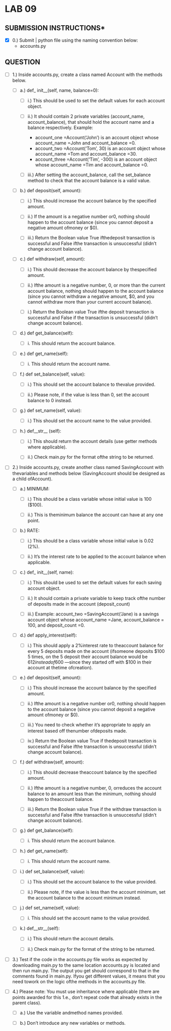 # **LAB 09**


## **SUBMISSION INSTRUCTIONS***

- [x] 0.) Submit | python file using the naming convention below:
	* accounts.py


## **QUESTION**

- [ ] 1.) Inside accounts.py, create a class named Account with the methods below.

	- [ ] a.) def_ init__(self, name, balance=0):

		- [ ] i.) This should be used to set the default values for each account object.

		- [ ] ii.) It should contain 2 private variables (account_name, account_balance), that should hold the account name and a balance respectively. Example:
			* account_one =Account(‘John’) is an account object whose account_name =John and account_balance =0.
			* account_two =Account(‘Tom’, 30) is an account object whose account_name =Tom and account_balance =30.
			* account_three =Account(‘Tim’, -300) is an account object whose account_name =Tim and account_balance =0.

		- [ ] iii.) After setting the account_balance, call the set_balance method to check that the account balance is a valid value.

	- [ ] b.) def deposit(self, amount):

		- [ ] i.) This should increase the account balance by the specified amount.

		- [ ] ii.) If the amount is a negative number or0, nothing should happen to the account balance (since you cannot deposit a negative amount ofmoney or $0).

		- [ ] iii.) Return the Boolean value True ifthedeposit transaction is successful and False ifthe transaction is unsuccessful (didn’t change account balance).

	- [ ] c.) def withdraw(self, amount):

		- [ ] i.) This should decrease the account balance by thespecified amount.

		- [ ] ii.) Ifthe amount is a negative number, 0, or more than the current account balance, nothing should happen to the account balance (since you cannot withdraw a negative amount, $0, and you cannot withdraw more than your current account balance).

		- [ ] i.) Return the Boolean value True ifthe deposit transaction is successful and False if the transaction is unsuccessful (didn’t change account balance).

	- [ ] d.) def get_balance(self):

		- [ ] i. This should return the account balance.

	- [ ] e.) def get_name(self):

		- [ ] i. This should return the account name.

	- [ ] f.) def set_balance(self, value):

		- [ ] i.) This should set the account balance to thevalue provided.

		- [ ] ii.) Please note, if the value is less than 0, set the account balance to 0 instead.

	- [ ] g.) def set_name(self, value):

		- [ ] i.) This should set the account name to the value provided.
 
	- [ ] h.) def__str__ (self):

		- [ ] i.) This should return the account details (use getter methods where applicable).

		- [ ] ii.) Check main.py for the format ofthe string to be returned. 


- [ ] 2.) Inside accounts.py, create another class named SavingAccount with thevariables and methods below (SavingAccount should be designed as a child ofAccount).

	- [ ] a.) MINIMUM:

		- [ ] i.) This should be a class variable whose initial value is 100 ($100).

		- [ ] ii.) This is theminimum balance the account can have at any one point.

	- [ ] b.) RATE:

		- [ ] i.) This should be a class variable whose initial value is 0.02 (2%).

		- [ ] ii.) It’s the interest rate to be applied to the account balance when applicable.

	- [ ] c.) def_ init__(self, name):

		- [ ] i.) This should be used to set the default values for each saving account object.

		- [ ] ii.) It should contain a private variable to keep track ofthe number of deposits made in the account (deposit_count)

		- [ ] iii.) Example: account_two =SavingAccount(‘Jane) is a savings account object whose account_name =Jane, account_balance = 100, and deposit_count =0.

	- [ ] d.) def apply_interest(self):

		- [ ] i.) This should apply a 2%interest rate to theaccount balance for every 5 deposits made on the account (ifsomeone deposits $100 5 times, on the 5 deposit their account balance would be $612 instead of$600 —since they started off with $100 in their account at thetime ofcreation).

	- [ ] e.) def deposit(self, amount):

		- [ ] i.) This should increase the account balance by the specified amount.

		- [ ] ii.) Ifthe amount is a negative number or0, nothing should happen to the account balance (since you cannot deposit a negative amount ofmoney or $0).

		- [ ] iii.) You need to check whether it’s appropriate to apply an interest based off thenumber ofdeposits made.

		- [ ] iv.) Return the Boolean value True if thedeposit transaction is successful and False ifthe transaction is unsuccessful (didn’t change account balance).

	- [ ] f.) def withdraw(self, amount):

		- [ ] i.) This should decrease theaccount balance by the specified amount.

		- [ ] ii.) Ifthe amount is a negative number, 0, orreduces the account balance to an amount less than the minimum, nothing should happen to theaccount balance.

		- [ ] iii.) Return the Boolean value True if the withdraw transaction is successful and False ifthe transaction is unsuccessful (didn’t change account balance).

	- [ ] g.) def get_balance(self):

		- [ ] i. This should return the account balance.

	- [ ] h.) def get_name(self):

		- [ ] i. This should return the account name.

	- [ ] i.) def set_balance(self, value):

		- [ ] i.) This should set the account balance to the value provided.

		- [ ] ii.) Please note, if the value is less than the account minimum, set the account balance to the account minimum instead.

	- [ ] j.) def set_name(self, value):

		- [ ] i. This should set the account name to the value provided.

	- [ ] k.) def__str__(self):

		- [ ] i.) This should return the account details.

		- [ ] ii.) Check main.py for the format of the string to be returned.


- [ ] 3.) Test if the code in the accounts.py file works as expected by downloading main.py to the same location accounts.py is located and then run main.py. The output you get should correspond to that in the comments found in main.py. Ifyou get different values, it means that you need towork on the logic ofthe methods in the accounts.py file.


- [ ] 4.) Please note: You must use inheritance where applicable (there are points awarded for this 1.e., don’t repeat code that already exists in the parent class).

	- [ ] a.) Use the variable andmethod names provided.

	- [ ] b.) Don’t introduce any new variables or methods.
